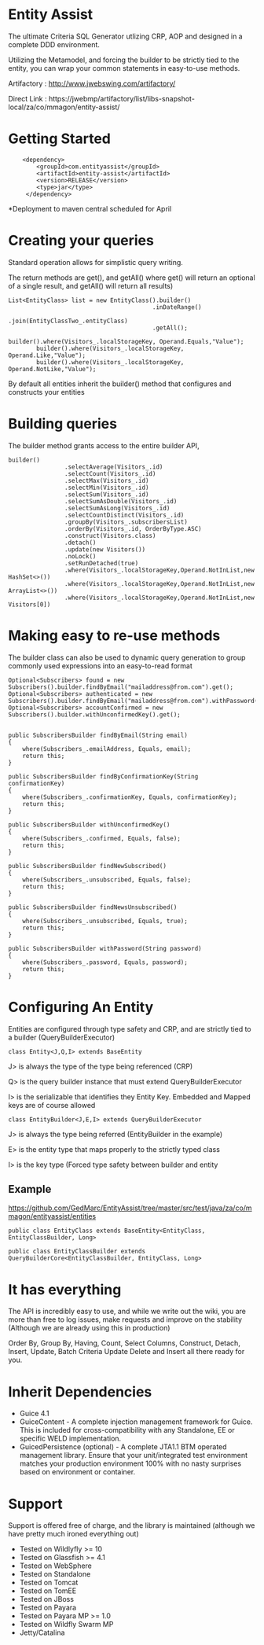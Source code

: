 # Entity Assist
The ultimate Criteria SQL Generator utlizing CRP, AOP and designed in a complete DDD environment.

Utilizing the Metamodel, and forcing the builder to be strictly tied to the entity, you can wrap your common statements in easy-to-use methods.

Artifactory : http://www.jwebswing.com/artifactory/

Direct Link : https://jwebmp/artifactory/list/libs-snapshot-local/za/co/mmagon/entity-assist/

# Getting Started
```
    <dependency>
        <groupId>com.entityassist</groupId>
        <artifactId>entity-assist</artifactId>
        <version>RELEASE</version>
        <type>jar</type>
     </dependency>

```
*Deployment to maven central scheduled for April


# Creating your queries
Standard operation allows for simplistic query writing.

The return methods are get(), and getAll() where get() will return an optional of a single result, and getAll() will return all results) 

```
List<EntityClass> list = new EntityClass().builder()
				                         .inDateRange()
				                         .join(EntityClassTwo_.entityClass)
				                         .getAll();
				                         
builder().where(Visitors_.localStorageKey, Operand.Equals,"Value");
		builder().where(Visitors_.localStorageKey, Operand.Like,"Value");
		builder().where(Visitors_.localStorageKey, Operand.NotLike,"Value");
```

By default all entities inherit the builder() method that configures and constructs your entities

# Building queries
The builder method grants access to the entire builder API, 

```
builder()
				.selectAverage(Visitors_.id)
				.selectCount(Visitors_.id)
				.selectMax(Visitors_.id)
				.selectMin(Visitors_.id)
				.selectSum(Visitors_.id)
				.selectSumAsDouble(Visitors_.id)
				.selectSumAsLong(Visitors_.id)
				.selectCountDistinct(Visitors_.id)
				.groupBy(Visitors_.subscribersList)
				.orderBy(Visitors_.id, OrderByType.ASC)
				.construct(Visitors.class)
				.detach()
				.update(new Visitors())
				.noLock()
				.setRunDetached(true)
				.where(Visitors_.localStorageKey,Operand.NotInList,new HashSet<>())
				.where(Visitors_.localStorageKey,Operand.NotInList,new ArrayList<>())
				.where(Visitors_.localStorageKey,Operand.NotInList,new Visitors[0])
```

# Making easy to re-use methods
The builder class can also be used to dynamic query generation to group commonly used expressions into an easy-to-read format

```
Optional<Subscribers> found = new Subscribers().builder.findByEmail("mailaddress@from.com").get();
Optional<Subscribers> authenticated = new Subscribers().builder.findByEmail("mailaddress@from.com").withPassword("encryptedPassword1").get();
Optional<Subscribers> accountConfirmed = new Subscribers().builder.withUnconfirmedKey().get();
```

```

public SubscribersBuilder findByEmail(String email)
{
    where(Subscribers_.emailAddress, Equals, email);
    return this;
}

public SubscribersBuilder findByConfirmationKey(String confirmationKey)
{
    where(Subscribers_.confirmationKey, Equals, confirmationKey);
    return this;
}

public SubscribersBuilder withUnconfirmedKey()
{
    where(Subscribers_.confirmed, Equals, false);
    return this;
}

public SubscribersBuilder findNewSubscribed()
{
    where(Subscribers_.unsubscribed, Equals, false);
    return this;
}

public SubscribersBuilder findNewsUnsubscribed()
{
    where(Subscribers_.unsubscribed, Equals, true);
    return this;
}

public SubscribersBuilder withPassword(String password)
{
    where(Subscribers_.password, Equals, password);
    return this;
}

```


# Configuring An Entity
Entities are configured through type safety and CRP, and are strictly tied to a builder (QueryBuilderExecutor)

```
class Entity<J,Q,I> extends BaseEntity
```
J> is always the type of the type being referenced (CRP)

Q> is the query builder instance that must extend QueryBuilderExecutor

I> is the serializable that identifies they Entity Key. Embedded and Mapped keys are of course allowed

```
class EntityBuilder<J,E,I> extends QueryBuilderExecutor
```
J> is always the type being referred (EntityBuilder in the example)

E> is the entity type that maps properly to the strictly typed class

I> is the key type (Forced type safety between builder and entity

## Example
https://github.com/GedMarc/EntityAssist/tree/master/src/test/java/za/co/mmagon/entityassist/entities

```
public class EntityClass extends BaseEntity<EntityClass, EntityClassBuilder, Long>

public class EntityClassBuilder extends QueryBuilderCore<EntityClassBuilder, EntityClass, Long>
```


# It has everything
The API is incredibly easy to use, and while we write out the wiki, you are more than free to log issues, make requests and improve on the stability (Although we are already using this in production)

Order By, Group By, Having, Count, Select Columns, Construct, Detach, Insert, Update, Batch Criteria Update Delete and Insert all there ready for you.

# Inherit Dependencies
* Guice 4.1
* GuiceContent - A complete injection management framework for Guice. This is included for cross-compatibility with any Standalone, EE or specific WELD implementation. 
* GuicedPersistence (optional) - A complete JTA1.1 BTM operated management library. Ensure that your unit/integrated test environment matches your production environment 100% with no nasty surprises based on environment or container. 

# Support
Support is offered free of charge, and the library is maintained (although we have pretty much ironed everything out)
* Tested on Wildlyfly >= 10
* Tested on Glassfish >= 4.1
* Tested on WebSphere
* Tested on Standalone
* Tested on Tomcat
* Tested on TomEE
* Tested on JBoss
* Tested on Payara
* Tested on Payara MP >= 1.0
* Tested on Wildfly Swarm MP
* Jetty/Catalina
